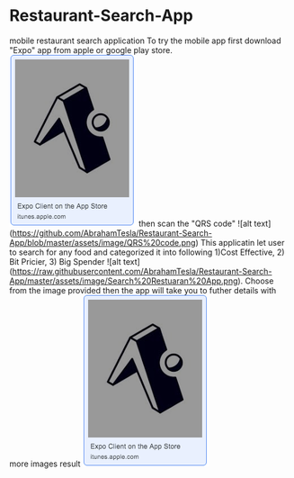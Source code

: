 # Restaurant-Search-App
mobile restaurant search application
To try the mobile app first download "Expo" app from apple or google play store.
![alt text](https://github.com/AbrahamTesla/Restaurant-Search-App/blob/master/assets/image/expo%20app.png)
then scan the "QRS code"
![alt text] (https://github.com/AbrahamTesla/Restaurant-Search-App/blob/master/assets/image/QRS%20code.png)
This applicatin let user to search for any food and categorized it into following 1)Cost Effective, 2) Bit Pricier, 3) Big Spender
![alt text] (https://raw.githubusercontent.com/AbrahamTesla/Restaurant-Search-App/master/assets/image/Search%20Restuaran%20App.png).
Choose from the image provided then the app will take you to futher details with more images result
![alt text](https://github.com/AbrahamTesla/Restaurant-Search-App/blob/master/assets/image/expo%20app.png)
